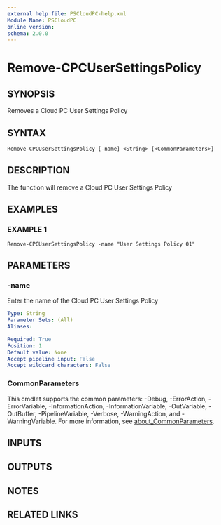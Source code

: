 ```yaml
---
external help file: PSCloudPC-help.xml
Module Name: PSCloudPC
online version:
schema: 2.0.0
---
```


# Remove-CPCUserSettingsPolicy

## SYNOPSIS
Removes a Cloud PC User Settings Policy

## SYNTAX

```
Remove-CPCUserSettingsPolicy [-name] <String> [<CommonParameters>]
```

## DESCRIPTION
The function will remove a Cloud PC User Settings Policy

## EXAMPLES

### EXAMPLE 1
```
Remove-CPCUserSettingsPolicy -name "User Settings Policy 01"
```

## PARAMETERS

### -name
Enter the name of the Cloud PC User Settings Policy

```yaml
Type: String
Parameter Sets: (All)
Aliases:

Required: True
Position: 1
Default value: None
Accept pipeline input: False
Accept wildcard characters: False
```

### CommonParameters
This cmdlet supports the common parameters: -Debug, -ErrorAction, -ErrorVariable, -InformationAction, -InformationVariable, -OutVariable, -OutBuffer, -PipelineVariable, -Verbose, -WarningAction, and -WarningVariable. For more information, see [about_CommonParameters](http://go.microsoft.com/fwlink/?LinkID=113216).

## INPUTS

## OUTPUTS

## NOTES

## RELATED LINKS
